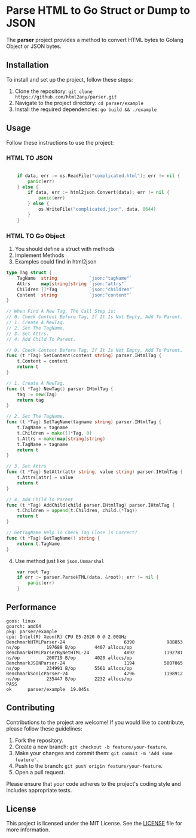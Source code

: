 # Parse HTML to Go Struct or Dump to JSON

The **parser** project provides a method to convert HTML bytes to Golang Object or JSON bytes.

## Installation

To install and set up the project, follow these steps:

1. Clone the repository: `git clone https://github.com/html2any/parser.git`
2. Navigate to the project directory: `cd parser/example`
3. Install the required dependencies: `go build && ./example`

## Usage

Follow these instructions to use the project:
### HTML TO JSON
```Go

    if data, err := os.ReadFile("complicated.html"); err != nil {
		panic(err)
	} else {
		if data, err := html2json.Convert(data); err != nil {
			panic(err)
		} else {
			os.WriteFile("complicated.json", data, 0644)
		}
	}
```

### HTML TO Go Object
1. You should define a struct with methods
2. Implement Methods
3. Examples could find in html2json
```Go
type Tag struct {
	TagName  string            `json:"tagName"`
	Attrs    map[string]string `json:"attrs"`
	Children []*Tag            `json:"children"`
	Content  string            `json:"content"`
}

// When Find A New Tag, The Call Step is:
// 0. Check Content Before Tag, If It Is Not Empty, Add To Parent.
// 1. Create A NewTag.
// 2. Set The TagName.
// 3. Set Attrs.
// 4. Add Child To Parent.

// 0. Check Content Before Tag, If It Is Not Empty, Add To Parent.
func (t *Tag) SetContent(content string) parser.IHtmlTag {
	t.Content = content
	return t
}

// 1. Create A NewTag.
func (t *Tag) NewTag() parser.IHtmlTag {
	tag := new(Tag)
	return tag
}

// 2. Set The TagName.
func (t *Tag) SetTagName(tagname string) parser.IHtmlTag {
	t.TagName = tagname
	t.Children = make([]*Tag, 0)
	t.Attrs = make(map[string]string)
	t.TagName = tagname
	return t
}

// 3. Set Attrs
func (t *Tag) SetAttr(attr string, value string) parser.IHtmlTag {
	t.Attrs[attr] = value
	return t
}

// 4. Add Child To Parent
func (t *Tag) AddChild(child parser.IHtmlTag) parser.IHtmlTag {
	t.Children = append(t.Children, child.(*Tag))
	return t
}

// GetTagName Help To Check Tag Close is Correct?
func (t *Tag) GetTagName() string {
	return t.TagName
}
```
4. Use method just like `json.Unmarshal`
```Go
    var root Tag
	if err := parser.ParseHTML(data, &root); err != nil {
		panic(err)
	}
```

## Performance
```
goos: linux
goarch: amd64
pkg: parser/example
cpu: Intel(R) Xeon(R) CPU E5-2620 0 @ 2.00GHz
BenchmarkHTMLParser-24                      6390            988853 ns/op          197689 B/op       4407 allocs/op
BenchmarkHTMLParserByNetHTML-24             4892           1192781 ns/op          200719 B/op       4020 allocs/op
BenchmarkJSONParser-24                      1194           5007065 ns/op          234991 B/op       5561 allocs/op
BenchmarkSonicParser-24                     4796           1198912 ns/op          235447 B/op       2232 allocs/op
PASS
ok      parser/example  19.045s
```

## Contributing

Contributions to the project are welcome! If you would like to contribute, please follow these guidelines:

1. Fork the repository.
2. Create a new branch: `git checkout -b feature/your-feature`.
3. Make your changes and commit them: `git commit -m 'Add some feature'`.
4. Push to the branch: `git push origin feature/your-feature`.
5. Open a pull request.

Please ensure that your code adheres to the project's coding style and includes appropriate tests.

## License

This project is licensed under the MIT License. See the [LICENSE](LICENSE) file for more information.

